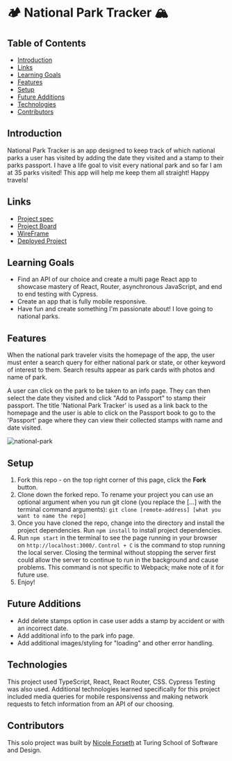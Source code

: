 #  🏕 National Park Tracker 🏔

## Table of Contents
- [Introduction](#introduction)
- [Links](#links)
- [Learning Goals](#learning-goals)
- [Features](#features)
- [Setup](#setup)
- [Future Additions](#future-additions)
- [Technologies](#technologies)
- [Contributors](#contributors)

## Introduction
National Park Tracker is an app designed to keep track of which national parks a user has visited by adding the date they visited and a stamp to their parks passport. I have a life goal to visit every national park and so far I am at 35 parks visited! This app will help me keep them all straight! Happy travels!

## Links
- [Project spec](https://frontend.turing.edu/projects/module-3/showcase.html)
- [Project Board](https://github.com/users/forsethnico/projects/5)
- [WireFrame](https://www.figma.com/file/lhYQSrR9maGm93H9qOGR26/Untitled?node-id=7%3A6)
- [Deployed Project](https://parks-passport.vercel.app/)

## Learning Goals 
- Find an API of our choice and create a multi page React app to showcase mastery of React, Router, asynchronous JavaScript, and end to end testing with Cypress.
- Create an app that is fully mobile responsive.
- Have fun and create something I'm passionate about! I love going to national parks. 

## Features
When the national park traveler visits the homepage of the app, the user must enter a search query for either national park or state, or other keyword of interest to them. Search results appear as park cards with photos and name of park. 

A user can click on the park to be taken to an info page. They can then select the date they visited and click "Add to Passport" to stamp their passport. 
The title 'National Park Tracker' is used as a link back to the homepage and the user is able to click on the Passport book to go to the 'Passport' page where they can view their collected stamps with name and date visited.

![national-park](https://user-images.githubusercontent.com/18154724/201603248-abfbb3ab-569c-4dce-9ae6-24e3d320fc5f.gif)

## Setup
1. Fork this repo - on the top right corner of this page, click the **Fork** button. 
2. Clone down the forked repo. To rename your project you can use an optional argument when you run git clone (you replace the [...] with the terminal command arguments): `git clone [remote-address] [what you want to name the repo]`
3. Once you have cloned the repo, change into the directory and install the project dependencies. Run `npm install` to install project dependencies.
4. Run `npm start` in the terminal to see the page running in your browser on `http://localhost:3000/`. `Control + C` is the command to stop running the local server.  Closing the terminal without stopping the server first could allow the server to continue to run in the background and cause problems. This command is not specific to Webpack; make note of it for future use. 
7. Enjoy!

## Future Additions
- Add delete stamps option in case user adds a stamp by accident or with an incorrect date.
- Add additional info to the park info page.
- Add additional images/styling for "loading" and other error handling.

## Technologies
This project used TypeScript, React, React Router, CSS. Cypress Testing was also used. Additional technologies learned specifically for this project included media queries for mobile responsivenss and making network requests to fetch information from an API of our choosing. 

## Contributors
This solo project was built by [Nicole Forseth](https://github.com/forsethnico) at Turing School of Software and Design. 


